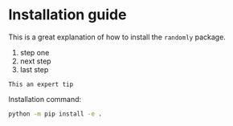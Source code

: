 # Installation guide

This is a great explanation of how to install the `randomly` package.
1. step one
2. next step
3. last step

```{tip}
This an expert tip
```

Installation command:
```bash
python -m pip install -e .
```
